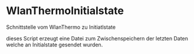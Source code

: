# WlanThermoInitialstate
Schnittstelle vom WlanThermo zu Initiatlstate

dieses Script erzeugt eine Datei zum Zwischenspeichern der letzten Daten welche an Initialstate gesendet wurden.


